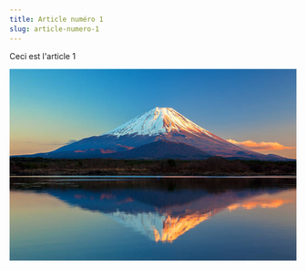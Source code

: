 ```yaml
---
title: Article numéro 1
slug: article-numero-1
---
```


Ceci est l'article 1

![Mount fuji](/assets/test.jpg)
